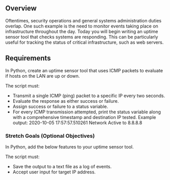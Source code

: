## Overview
Oftentimes, security operations and general systems administration duties overlap. One such example is the need to monitor events taking place on infrastructure throughout the day. Today you will begin writing an uptime sensor tool that checks systems are responding. This can be particularly useful for tracking the status of critical infrastructure, such as web servers.

## Requirements
In Python, create an uptime sensor tool that uses ICMP packets to evaluate if hosts on the LAN are up or down.

The script must: 

* Transmit a single ICMP (ping) packet to a specific IP every two seconds.
* Evaluate the response as either success or failure.
* Assign success or failure to a status variable.
* For every ICMP transmission attempted, print the status variable along with a comprehensive timestamp and destination IP tested.
    Example output: 2020-10-05 17:57:57.510261 Network Active to 8.8.8.8 

### Stretch Goals (Optional Objectives)
In Python, add the below features to your uptime sensor tool.

The script must: 

* Save the output to a text file as a log of events.
* Accept user input for target IP address.
